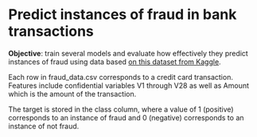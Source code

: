 # Predict instances of fraud in bank transactions


__Objective__: train several models and evaluate how effectively they predict instances of fraud using data based [on this dataset from Kaggle](https://www.kaggle.com/mlg-ulb/creditcardfraud).

Each row in fraud_data.csv corresponds to a credit card transaction. Features include confidential variables V1 through V28 as well as Amount which is the amount of the transaction.

The target is stored in the class column, where a value of 1 (positive) corresponds to an instance of fraud and 0 (negative) corresponds to an instance of not fraud.
